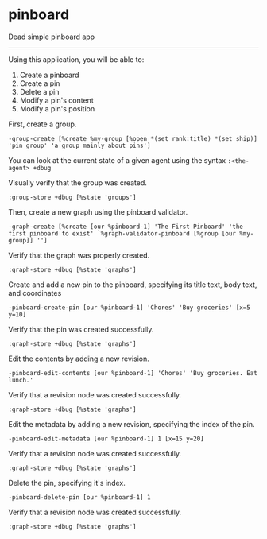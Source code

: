 # pinboard

Dead simple pinboard app

---

Using this application, you will be able to:

1. Create a pinboard
2. Create a pin
3. Delete a pin
4. Modify a pin's content
5. Modify a pin's position


First, create a group.

```
-group-create [%create %my-group [%open *(set rank:title) *(set ship)] 'pin group' 'a group mainly about pins']
```

You can look at the current state of a given agent using the syntax `:<the-agent> +dbug`

Visually verify that the group was created.

```
:group-store +dbug [%state 'groups']
```


Then, create a new graph using the pinboard validator.

```
-graph-create [%create [our %pinboard-1] 'The First Pinboard' 'the first pinboard to exist' `%graph-validator-pinboard [%group [our %my-group]] '']
```

Verify that the graph was properly created.
```
:graph-store +dbug [%state 'graphs']
```

Create and add a new pin to the pinboard, specifying its title text, body text, and coordinates
```
-pinboard-create-pin [our %pinboard-1] 'Chores' 'Buy groceries' [x=5 y=10]
```

Verify that the pin was created successfully.
```
:graph-store +dbug [%state 'graphs']
```


Edit the contents by adding a new revision.
```
-pinboard-edit-contents [our %pinboard-1] 'Chores' 'Buy groceries. Eat lunch.'
```

Verify that a revision node was created successfully.
```
:graph-store +dbug [%state 'graphs']
```

Edit the metadata by adding a new revision, specifying the index of the pin.
```
-pinboard-edit-metadata [our %pinboard-1] 1 [x=15 y=20]
```

Verify that a revision node was created successfully.
```
:graph-store +dbug [%state 'graphs']
```

Delete the pin, specifying it's index.
```
-pinboard-delete-pin [our %pinboard-1] 1
```

Verify that a revision node was created successfully.
```
:graph-store +dbug [%state 'graphs']
```

